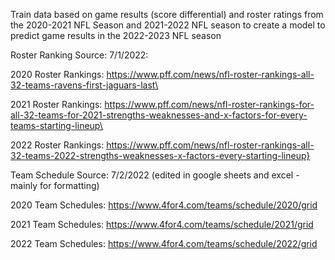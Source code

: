Train data based on game results (score differential) and roster ratings from the 2020-2021 NFL Season and 2021-2022 NFL season to create a model to predict game results in the 2022-2023 NFL season

Roster Ranking Source:
7/1/2022:

2020 Roster Rankings:
https://www.pff.com/news/nfl-roster-rankings-all-32-teams-ravens-first-jaguars-last\

2021 Roster Rankings:
https://www.pff.com/news/nfl-roster-rankings-for-all-32-teams-for-2021-strengths-weaknesses-and-x-factors-for-every-teams-starting-lineup\

2022 Roster Rankings:
https://www.pff.com/news/nfl-roster-rankings-all-32-teams-2022-strengths-weaknesses-x-factors-every-starting-lineup}

Team Schedule Source:
7/2/2022 (edited in google sheets and excel - mainly for formatting)

2020 Team Schedules:
https://www.4for4.com/teams/schedule/2020/grid

2021 Team Schedules:
https://www.4for4.com/teams/schedule/2021/grid

2022 Team Schedules:
https://www.4for4.com/teams/schedule/2022/grid
